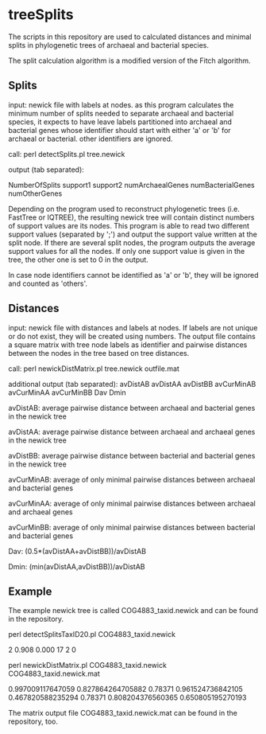 # treeSplits

The scripts in this repository are used to calculated distances and minimal
splits in phylogenetic trees of archaeal and bacterial species.

The split calculation algorithm is a modified version of the Fitch algorithm.

## Splits
input: newick file with labels at nodes. as this program calculates the minimum
number of splits needed to separate archaeal and bacterial species, it expects
to have leave labels partitioned into archaeal and bacterial genes whose
identifier should start with either 'a' or 'b' for archaeal or bacterial. other
identifiers are ignored.

call: perl detectSplits.pl tree.newick

output (tab separated):

NumberOfSplits support1 support2 numArchaealGenes numBacterialGenes numOtherGenes

Depending on the program used to reconstruct phylogenetic trees (i.e. FastTree or IQTREE),
the resulting newick tree will contain distinct numbers of support values are its nodes.
This program is able to read two different support values (separated by ';') and output
the support value written at the split node. If there are several split nodes, the program
outputs the average support values for all the nodes. If only one support value is given in the
tree, the other one is set to 0 in the output.

In case node identifiers cannot be identified as 'a' or 'b', they will be ignored and
counted as 'others'.

## Distances
input: newick file with distances and labels at nodes. If labels are not unique
or do not exist, they will be created using numbers. The output file contains
a square matrix with tree node labels as identifier and pairwise distances
between the nodes in the tree based on tree distances. 

call:
perl newickDistMatrix.pl tree.newick outfile.mat


additional output (tab separated):
avDistAB avDistAA avDistBB avCurMinAB avCurMinAA avCurMinBB Dav Dmin

avDistAB: average pairwise distance between archaeal and bacterial genes in the newick tree

avDistAA: average pairwise distance between archaeal and archaeal genes in the newick tree

avDistBB: average pairwise distance between bacterial and bacterial genes in the newick tree

avCurMinAB: average of only minimal pairwise distances between archaeal and bacterial genes

avCurMinAA: average of only minimal pairwise distances between archaeal and archaeal genes

avCurMinBB: average of only minimal pairwise distances between bacterial and bacterial genes

Dav: (0.5*(avDistAA+avDistBB))/avDistAB

Dmin: (min(avDistAA,avDistBB))/avDistAB


## Example
The example newick tree is called COG4883_taxid.newick and can be found in the repository.

perl detectSplitsTaxID20.pl COG4883_taxid.newick

2	0.908	0.000	17	2	0


perl newickDistMatrix.pl COG4883_taxid.newick COG4883_taxid.newick.mat

0.997009117647059	0.827864264705882	0.78371	0.961524736842105	0.467820588235294	0.78371	0.808204376560365	0.650805195270193

The matrix output file COG4883_taxid.newick.mat can be found in the repository, too.
